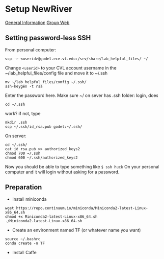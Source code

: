 # Setup NewRiver

[General Information](https://secure.hosting.vt.edu/www.arc.vt.edu/computing/newriver/#examples)
[Group Web](https://mlp.ece.vt.edu/wiki/doku.php)

## Setting password-less SSH
From personal computer:
```
scp -r <userid>@godel.ece.vt.edu:/srv/share/lab_helpful_files/ ~/
```
Change ``<userid>`` to your CVL account username in the ~/lab_helpful_files/config file and move it to ~/.ssh
```
mv ~/lab_helpful_files/config ~/.ssh/
ssh-keygen -t rsa
```
Enter the password here. Make sure ~/ on sever has .ssh folder: login, does

```
cd ~/.ssh
```
work? if not, type
```
mkdir .ssh
scp ~/.ssh/id_rsa.pub godel:~/.ssh/
```
On server:

```
cd ~/.ssh/
cat id_rsa.pub >> authorized_keys2
chmod 700 ~/.ssh
chmod 600 ~/.ssh/authorized_keys2
```
Now you should be able to type something like ``$ ssh huck`` On your personal computer and it will login without asking for a password.









## Preparation

- Install miniconda
```
wget https://repo.continuum.io/miniconda/Miniconda2-latest-Linux-x86_64.sh
chmod +x Miniconda2-latest-Linux-x86_64.sh
./Miniconda2-latest-Linux-x86_64.sh
```

- Create an environment named TF (or whatever name you want)
```
source ~/.bashrc
conda create -n TF
```

- Install Caffe

